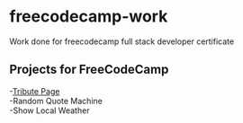 # freecodecamp-work
Work done for freecodecamp full stack developer certificate
## Projects for FreeCodeCamp<br>
-<a href="https://github.com/npardon/freecodecamp-work/tree/master/Tribute%20Page">Tribute Page </a> <br>
-Random Quote Machine<br>
-Show Local Weather<br>
